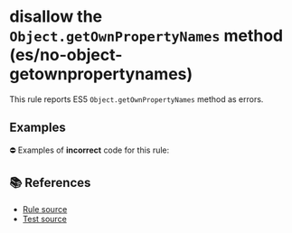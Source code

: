 # disallow the `Object.getOwnPropertyNames` method (es/no-object-getownpropertynames)

This rule reports ES5 `Object.getOwnPropertyNames` method as errors.

## Examples

⛔ Examples of **incorrect** code for this rule:

<eslint-playground type="bad" code="/*eslint es/no-object-getownpropertynames: error */
Object.getOwnPropertyNames(obj, &quot;prop&quot;, {})
" />

## 📚 References

- [Rule source](https://github.com/mysticatea/eslint-plugin-es/blob/v3.0.1/lib/rules/no-object-getownpropertynames.js)
- [Test source](https://github.com/mysticatea/eslint-plugin-es/blob/v3.0.1/tests/lib/rules/no-object-getownpropertynames.js)
